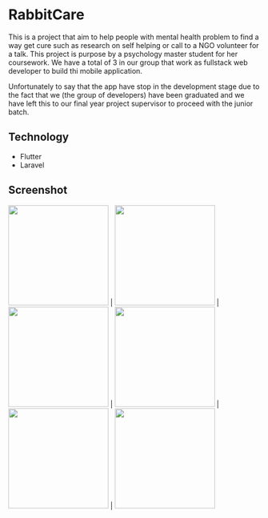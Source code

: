 # RabbitCare
This is a project that aim to help people with mental health problem to find a way get cure such as research on self helping or call to a NGO volunteer for a talk. This project is purpose by a psychology master student for her coursework. We have a total of 3 in our group that work as fullstack web developer to build thi mobile application.

Unfortunately to say that the app have stop in the development stage due to the fact that we (the group of developers) have been graduated and we have left this to our final year project supervisor to proceed with the junior batch.

## Technology
- Flutter
- Laravel

## Screenshot
<img src="https://user-images.githubusercontent.com/56577250/176690950-aebca46b-ce2d-4aba-aa96-5ee50064a80b.png" width="200"/> | <img src="https://user-images.githubusercontent.com/56577250/176690985-b7b6b5e7-764b-4b9a-8e73-c2f510644fc1.png" width="200"/> | <img src="https://user-images.githubusercontent.com/56577250/176691000-dbc34d9a-06d9-4daf-911d-a590c09f5e4f.png" width="200"/> | <img src="https://user-images.githubusercontent.com/56577250/176691019-ab14f59f-01cf-4ae0-a0db-ca855e8e4cee.png" width="200"/> | <img src="https://user-images.githubusercontent.com/56577250/176691034-7fedf27b-fc86-4b8f-a1f1-7110a6a0903f.png" width="200"/> | <img src="https://user-images.githubusercontent.com/56577250/176691038-e636b9c2-94ac-4406-9c47-40d357ec9360.png" width="200"/>
